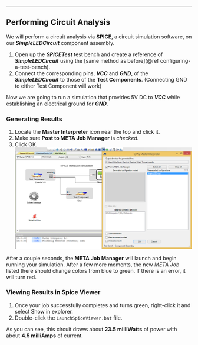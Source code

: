 ___
## Performing Circuit Analysis
We will perform a circuit analysis via **SPICE**, a circuit simulation software, on our ***SimpleLEDCircuit*** component assembly. 

1. Open up the ***SPICETest*** test bench and create a reference of ***SimpleLEDCircuit*** using the [same method as before](@ref configuring-a-test-bench).
2. Connect the corresponding pins, ***VCC*** and ***GND***, of the ***SimpleLEDCircuit*** to those of the **Test Components**. (Connecting GND to either Test Component will work)

<!-- ![SPICE Test](images/03-04-SPICETest.gif) -->
 
Now we are going to run a simulation that provides 5V DC to ***VCC*** while establishing an electrical ground for ***GND***.

### Generating Results

1. Locate the **Master Interpreter** icon near the top and click it.
2. Make sure **Post to META Job Manager** is _checked_.
3. Click OK.
![SPICE Test](images/03-04-SPICE-Test-bench.png)

After a couple seconds, the **META Job Manager** will launch and begin running your simulation. After a few more moments, the new *META Job* listed there should change colors from blue to green. If there is an error, it will turn red.

### Viewing Results in Spice Viewer

1. Once your job successfully completes and turns green, right-click it and select Show in explorer.
2. Double-click the `LaunchSpiceViewer.bat` file.

As you can see, this circuit draws about **23.5 milliWatts** of power with about **4.5 milliAmps** of current.